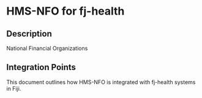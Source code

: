 # HMS-NFO for fj-health

## Description

National Financial Organizations

## Integration Points

This document outlines how HMS-NFO is integrated with fj-health systems in Fiji.
